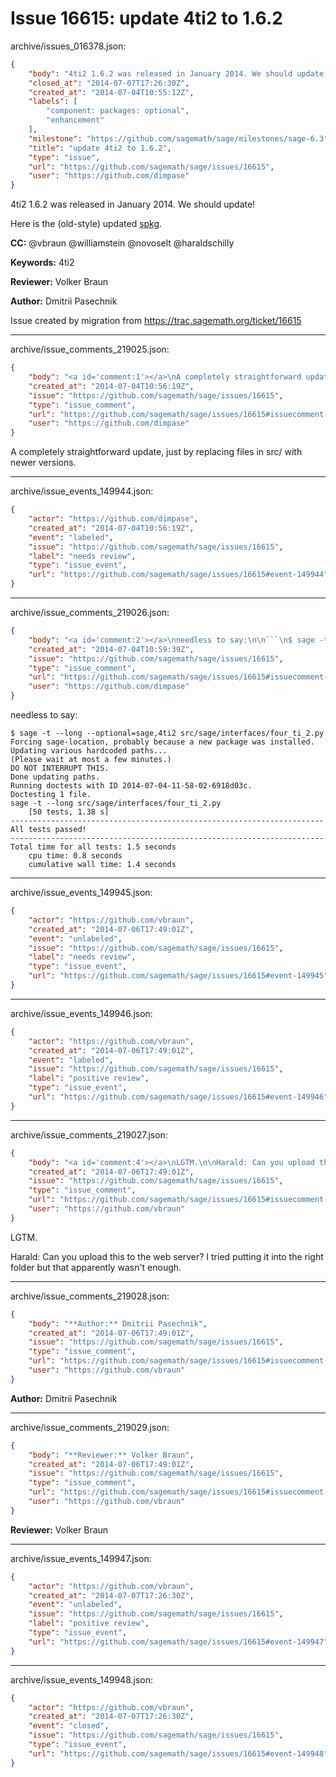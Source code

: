 # Issue 16615: update 4ti2 to 1.6.2

archive/issues_016378.json:
```json
{
    "body": "4ti2 1.6.2 was released in January 2014. We should update!\n\nHere is the (old-style) updated [spkg](http://boxen.math.washington.edu/home/dima/packages/4ti2-1.6.2.spkg).\n\n**CC:**  @vbraun @williamstein @novoselt @haraldschilly\n\n**Keywords:** 4ti2\n\n**Reviewer:** Volker Braun\n\n**Author:** Dmitrii Pasechnik\n\nIssue created by migration from https://trac.sagemath.org/ticket/16615\n\n",
    "closed_at": "2014-07-07T17:26:30Z",
    "created_at": "2014-07-04T10:55:12Z",
    "labels": [
        "component: packages: optional",
        "enhancement"
    ],
    "milestone": "https://github.com/sagemath/sage/milestones/sage-6.3",
    "title": "update 4ti2 to 1.6.2",
    "type": "issue",
    "url": "https://github.com/sagemath/sage/issues/16615",
    "user": "https://github.com/dimpase"
}
```
4ti2 1.6.2 was released in January 2014. We should update!

Here is the (old-style) updated [spkg](http://boxen.math.washington.edu/home/dima/packages/4ti2-1.6.2.spkg).

**CC:**  @vbraun @williamstein @novoselt @haraldschilly

**Keywords:** 4ti2

**Reviewer:** Volker Braun

**Author:** Dmitrii Pasechnik

Issue created by migration from https://trac.sagemath.org/ticket/16615





---

archive/issue_comments_219025.json:
```json
{
    "body": "<a id='comment:1'></a>\nA completely straightforward update, just by replacing files in src/ with newer versions.",
    "created_at": "2014-07-04T10:56:19Z",
    "issue": "https://github.com/sagemath/sage/issues/16615",
    "type": "issue_comment",
    "url": "https://github.com/sagemath/sage/issues/16615#issuecomment-219025",
    "user": "https://github.com/dimpase"
}
```

<a id='comment:1'></a>
A completely straightforward update, just by replacing files in src/ with newer versions.



---

archive/issue_events_149944.json:
```json
{
    "actor": "https://github.com/dimpase",
    "created_at": "2014-07-04T10:56:19Z",
    "event": "labeled",
    "issue": "https://github.com/sagemath/sage/issues/16615",
    "label": "needs review",
    "type": "issue_event",
    "url": "https://github.com/sagemath/sage/issues/16615#event-149944"
}
```



---

archive/issue_comments_219026.json:
```json
{
    "body": "<a id='comment:2'></a>\nneedless to say:\n\n```\n$ sage -t --long --optional=sage,4ti2 src/sage/interfaces/four_ti_2.py\nForcing sage-location, probably because a new package was installed.\nUpdating various hardcoded paths...\n(Please wait at most a few minutes.)\nDO NOT INTERRUPT THIS.\nDone updating paths.\nRunning doctests with ID 2014-07-04-11-58-02-6918d03c.\nDoctesting 1 file.\nsage -t --long src/sage/interfaces/four_ti_2.py\n    [50 tests, 1.38 s]\n----------------------------------------------------------------------\nAll tests passed!\n----------------------------------------------------------------------\nTotal time for all tests: 1.5 seconds\n    cpu time: 0.8 seconds\n    cumulative wall time: 1.4 seconds\n```",
    "created_at": "2014-07-04T10:59:39Z",
    "issue": "https://github.com/sagemath/sage/issues/16615",
    "type": "issue_comment",
    "url": "https://github.com/sagemath/sage/issues/16615#issuecomment-219026",
    "user": "https://github.com/dimpase"
}
```

<a id='comment:2'></a>
needless to say:

```
$ sage -t --long --optional=sage,4ti2 src/sage/interfaces/four_ti_2.py
Forcing sage-location, probably because a new package was installed.
Updating various hardcoded paths...
(Please wait at most a few minutes.)
DO NOT INTERRUPT THIS.
Done updating paths.
Running doctests with ID 2014-07-04-11-58-02-6918d03c.
Doctesting 1 file.
sage -t --long src/sage/interfaces/four_ti_2.py
    [50 tests, 1.38 s]
----------------------------------------------------------------------
All tests passed!
----------------------------------------------------------------------
Total time for all tests: 1.5 seconds
    cpu time: 0.8 seconds
    cumulative wall time: 1.4 seconds
```



---

archive/issue_events_149945.json:
```json
{
    "actor": "https://github.com/vbraun",
    "created_at": "2014-07-06T17:49:01Z",
    "event": "unlabeled",
    "issue": "https://github.com/sagemath/sage/issues/16615",
    "label": "needs review",
    "type": "issue_event",
    "url": "https://github.com/sagemath/sage/issues/16615#event-149945"
}
```



---

archive/issue_events_149946.json:
```json
{
    "actor": "https://github.com/vbraun",
    "created_at": "2014-07-06T17:49:01Z",
    "event": "labeled",
    "issue": "https://github.com/sagemath/sage/issues/16615",
    "label": "positive review",
    "type": "issue_event",
    "url": "https://github.com/sagemath/sage/issues/16615#event-149946"
}
```



---

archive/issue_comments_219027.json:
```json
{
    "body": "<a id='comment:4'></a>\nLGTM.\n\nHarald: Can you upload this to the web server? I tried putting it into the right folder but that apparently wasn't enough.",
    "created_at": "2014-07-06T17:49:01Z",
    "issue": "https://github.com/sagemath/sage/issues/16615",
    "type": "issue_comment",
    "url": "https://github.com/sagemath/sage/issues/16615#issuecomment-219027",
    "user": "https://github.com/vbraun"
}
```

<a id='comment:4'></a>
LGTM.

Harald: Can you upload this to the web server? I tried putting it into the right folder but that apparently wasn't enough.



---

archive/issue_comments_219028.json:
```json
{
    "body": "**Author:** Dmitrii Pasechnik",
    "created_at": "2014-07-06T17:49:01Z",
    "issue": "https://github.com/sagemath/sage/issues/16615",
    "type": "issue_comment",
    "url": "https://github.com/sagemath/sage/issues/16615#issuecomment-219028",
    "user": "https://github.com/vbraun"
}
```

**Author:** Dmitrii Pasechnik



---

archive/issue_comments_219029.json:
```json
{
    "body": "**Reviewer:** Volker Braun",
    "created_at": "2014-07-06T17:49:01Z",
    "issue": "https://github.com/sagemath/sage/issues/16615",
    "type": "issue_comment",
    "url": "https://github.com/sagemath/sage/issues/16615#issuecomment-219029",
    "user": "https://github.com/vbraun"
}
```

**Reviewer:** Volker Braun



---

archive/issue_events_149947.json:
```json
{
    "actor": "https://github.com/vbraun",
    "created_at": "2014-07-07T17:26:30Z",
    "event": "unlabeled",
    "issue": "https://github.com/sagemath/sage/issues/16615",
    "label": "positive review",
    "type": "issue_event",
    "url": "https://github.com/sagemath/sage/issues/16615#event-149947"
}
```



---

archive/issue_events_149948.json:
```json
{
    "actor": "https://github.com/vbraun",
    "created_at": "2014-07-07T17:26:30Z",
    "event": "closed",
    "issue": "https://github.com/sagemath/sage/issues/16615",
    "type": "issue_event",
    "url": "https://github.com/sagemath/sage/issues/16615#event-149948"
}
```
